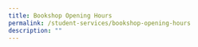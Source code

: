 ```yaml
---
title: Bookshop Opening Hours
permalink: /student-services/bookshop-opening-hours
description: ""
---
```

